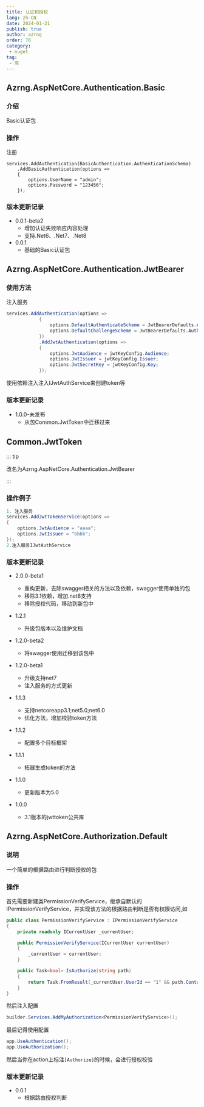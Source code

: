 ```yaml
---
title: 认证和授权
lang: zh-CN
date: 2024-01-21
publish: true
author: azrng
order: 70
category:
 - nuget
tag:
 - 库
---
```

## Azrng.AspNetCore.Authentication.Basic

### 介绍

Basic认证包

### 操作

注册

```
services.AddAuthentication(BasicAuthentication.AuthenticationSchema)
    .AddBasicAuthentication(options =>
    {
        options.UserName = "admin";
        options.Password = "123456";
    });
```

### 版本更新记录

* 0.0.1-beta2
  * 增加认证失败响应内容处理
  * 支持.Net6、.Net7、.Net8
* 0.0.1
  * 基础的Basic认证包

## Azrng.AspNetCore.Authentication.JwtBearer

### 使用方法

注入服务

```csharp
services.AddAuthentication(options =>
            {
                options.DefaultAuthenticateScheme = JwtBearerDefaults.AuthenticationScheme;
                options.DefaultChallengeScheme = JwtBearerDefaults.AuthenticationScheme;
            })
            .AddJwtAuthentication(options =>
            {
                options.JwtAudience = jwtKeyConfig.Audience;
                options.JwtIssuer = jwtKeyConfig.Issuer;
                options.JwtSecretKey = jwtKeyConfig.Key;
            });
```

使用依赖注入注入IJwtAuthService来创建token等

### 版本更新记录

* 1.0.0-未发布
  * 从包Common.JwtToken中迁移过来

## Common.JwtToken

::: tip

改名为Azrng.AspNetCore.Authentication.JwtBearer

:::

### 操作例子

```c#
1. 注入服务
services.AddJwtTokenService(options =>
{
    options.JwtAudience = "aaaa";
    options.JwtIssuer = "bbbb";
});
2.注入服务IJwtAuthService
```

### 版本更新记录

* 2.0.0-beta1
  * 重构更新，去除swagger相关的方法以及依赖，swagger使用单独的包
  * 移除3.1依赖，增加.net8支持
  * 移除授权代码，移动到新包中
* 1.2.1
  * 升级包版本以及维护文档
* 1.2.0-beta2
  * 将swagger使用迁移到该包中
* 1.2.0-beta1
  * 升级支持net7
  * 注入服务的方式更新
* 1.1.3
  * 支持netcoreapp3.1;net5.0;net6.0
  * 优化方法，增加校验token方法
* 1.1.2 
  * 配置多个目标框架  
* 1.1.1
  * 拓展生成token的方法
* 1.1.0 
  * 更新版本为5.0 

* 1.0.0 
  * 3.1版本的jwttoken公共库  

## Azrng.AspNetCore.Authorization.Default

### 说明

一个简单的根据路由进行判断授权的包

### 操作

首先需要新建类PermissionVerifyService，继承自默认的IPermissionVerifyService，并实现该方法的根据路由判断是否有权限访问,如

```c#
public class PermissionVerifyService : IPermissionVerifyService
{
    private readonly ICurrentUser _currentUser;

    public PermissionVerifyService(ICurrentUser currentUser)
    {
        _currentUser = currentUser;
    }

    public Task<bool> IsAuthorize(string path)
    {
        return Task.FromResult(_currentUser.UserId == "1" && path.Contains("path1"));
    }
}
```

然后注入配置

```c#
builder.Services.AddMyAuthorization<PermissionVerifyService>();
```

最后记得使用配置

```c#
app.UseAuthentication();
app.UseAuthorization();
```

然后当你在action上标注`[Authorize]`的时候，会进行授权校验

### 版本更新记录

* 0.0.1
  * 根据路由授权判断

